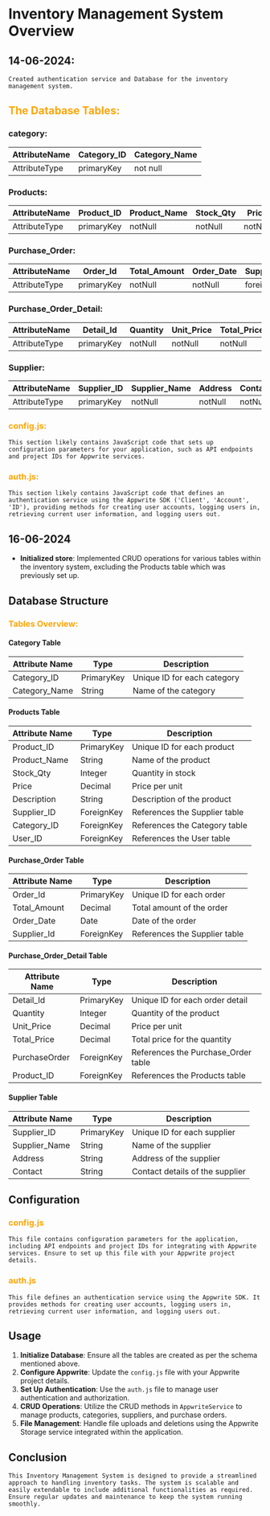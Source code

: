 # Inventory Management System Overview

## 14-06-2024:
`Created authentication service and Database for the inventory management system.`

## <span style="color:orange;">The Database Tables:</span>

### category:

| AttributeName | Category_ID | Category_Name |
|---------------|-------------|---------------|
| AttributeType | primaryKey  | not null      |

### Products:
| AttributeName | Product_ID | Product_Name | Stock_Qty | Price   | Description | Supplier_ID | Category_ID | User_ID    |
|---------------|------------|--------------|-----------|---------|-------------|-------------|-------------|------------|
| AttributeType | primaryKey | notNull      | notNull   | notNull | string      | ForeignKey  | ForeignKey  | ForeignKey |

### Purchase_Order:
| AttributeName | Order_Id   | Total_Amount | Order_Date | Supplier_Id |
|---------------|------------|--------------|------------|-------------|
| AttributeType | primaryKey | notNull      | notNull    | foreignKey  |

### Purchase_Order_Detail:
| AttributeName | Detail_Id  | Quantity | Unit_Price | Total_Price | purchaseOrder | Product_ID |
|---------------|------------|----------|------------|-------------|---------------|------------|
| AttributeType | primaryKey | notNull  | notNull    | notNull     | notNull       | ForeignKey |

### Supplier:
| AttributeName | Supplier_ID | Supplier_Name | Address | Contact |
|---------------|-------------|---------------|---------|---------|
| AttributeType | primaryKey  | notNull       | notNull | notNull |


### <span style="color:orange;">config.js:</span>
`This section likely contains JavaScript code that sets up configuration parameters for your application, such as API endpoints and project IDs for Appwrite services.`
### <span style="color:orange;">auth.js:</span>
`This section likely contains JavaScript code that defines an authentication service using the Appwrite SDK ('Client', 'Account', 'ID'), providing methods for creating user accounts, logging users in, retrieving current user information, and logging users out.`


## 16-06-2024
- **Initialized store**: Implemented CRUD operations for various tables within the inventory system, excluding the Products table which was previously set up.

## Database Structure

### <span style="color:orange;">Tables Overview:</span>

#### Category Table
| Attribute Name | Type       | Description                        |
|----------------|------------|------------------------------------|
| Category_ID    | PrimaryKey | Unique ID for each category        |
| Category_Name  | String     | Name of the category               |

#### Products Table
| Attribute Name | Type       | Description                        |
|----------------|------------|------------------------------------|
| Product_ID     | PrimaryKey | Unique ID for each product         |
| Product_Name   | String     | Name of the product                |
| Stock_Qty      | Integer    | Quantity in stock                  |
| Price          | Decimal    | Price per unit                     |
| Description    | String     | Description of the product         |
| Supplier_ID    | ForeignKey | References the Supplier table      |
| Category_ID    | ForeignKey | References the Category table      |
| User_ID        | ForeignKey | References the User table          |

#### Purchase_Order Table
| Attribute Name | Type       | Description                        |
|----------------|------------|------------------------------------|
| Order_Id       | PrimaryKey | Unique ID for each order           |
| Total_Amount   | Decimal    | Total amount of the order          |
| Order_Date     | Date       | Date of the order                  |
| Supplier_Id    | ForeignKey | References the Supplier table      |

#### Purchase_Order_Detail Table
| Attribute Name | Type       | Description                        |
|----------------|------------|------------------------------------|
| Detail_Id      | PrimaryKey | Unique ID for each order detail    |
| Quantity       | Integer    | Quantity of the product            |
| Unit_Price     | Decimal    | Price per unit                     |
| Total_Price    | Decimal    | Total price for the quantity       |
| PurchaseOrder  | ForeignKey | References the Purchase_Order table|
| Product_ID     | ForeignKey | References the Products table      |

#### Supplier Table
| Attribute Name | Type       | Description                        |
|----------------|------------|------------------------------------|
| Supplier_ID    | PrimaryKey | Unique ID for each supplier        |
| Supplier_Name  | String     | Name of the supplier               |
| Address        | String     | Address of the supplier            |
| Contact        | String     | Contact details of the supplier    |

## Configuration

### <span style="color:orange;">config.js</span>
`This file contains configuration parameters for the application, including API endpoints and project IDs for integrating with Appwrite services. Ensure to set up this file with your Appwrite project details.`

### <span style="color:orange;">auth.js</span>
`This file defines an authentication service using the Appwrite SDK. It provides methods for creating user accounts, logging users in, retrieving current user information, and logging users out.`

## Usage

1. **Initialize Database**: Ensure all the tables are created as per the schema mentioned above.
2. **Configure Appwrite**: Update the `config.js` file with your Appwrite project details.
3. **Set Up Authentication**: Use the `auth.js` file to manage user authentication and authorization.
4. **CRUD Operations**: Utilize the CRUD methods in `AppwriteService` to manage products, categories, suppliers, and purchase orders.
5. **File Management**: Handle file uploads and deletions using the Appwrite Storage service integrated within the application.

## Conclusion

`This Inventory Management System is designed to provide a streamlined approach to handling inventory tasks. The system is scalable and easily extendable to include additional functionalities as required. Ensure regular updates and maintenance to keep the system running smoothly.`


